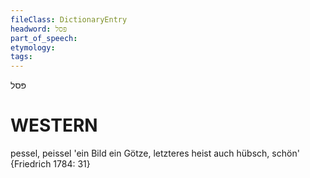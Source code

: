 ```yaml
---
fileClass: DictionaryEntry
headword: פּסל
part_of_speech: 
etymology: 
tags: 
---
```

פּסל

WESTERN
========

pessel, peissel 'ein Bild ein Götze, letzteres heist auch hübsch, schön' {Friedrich 1784: 31}